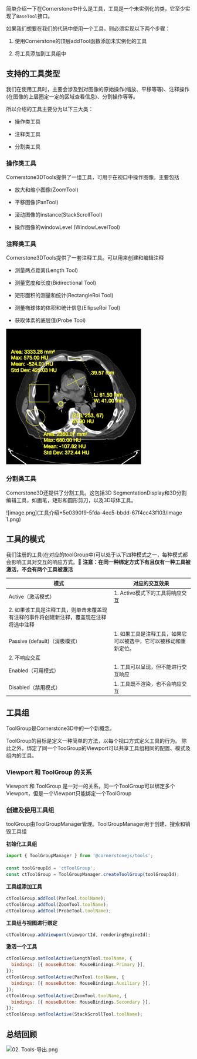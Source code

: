 简单介绍一下在Cornerstone中什么是工具，工具是一个未实例化的类，它至少实现了`BaseTool`接口。

如果我们想要在我们的代码中使用一个工具，则必须实现以下两个步骤：

1. 使用Cornerstone的顶层addTool函数添加未实例化的工具

2. 将工具添加到工具组中

## 支持的工具类型

我们在使用工具时，主要会涉及到对图像的原始操作(缩放、平移等等)、注释操作(在图像的上层圈定一定的区域查看信息)、分割操作等等。

所以介绍的工具主要分为以下三大类：

- 操作类工具

- 注释类工具

- 分割类工具



### 操作类工具

Cornerstone3DTools提供了一组工具，可用于在视口中操作图像。主要包括

- 放大和缩小图像(ZoomTool)

- 平移图像(PanTool)

- 滚动图像的instance(StackScrollTool)

- 操作图像的windowLevel (WindowLevelTool)



### 注释类工具

Cornerstone3DTools提供了一套注释工具。可以用来创建和编辑注释

- 测量两点距离(Length Tool)

- 测量宽度和长度(Bidirectional Tool)

- 矩形面积的测量和统计(RectangleRoi Tool)

- 测量椭球体的体积和统计信息(EllipseRoi Tool)

- 获取体素的底层值(Probe Tool)

![image.png](工具介绍+5e0390f9-5fda-4ec5-bbdd-67f4cc43f103/image.png)



### 分割类工具

Cornerstone3D还提供了分割工具。这包括3D SegmentationDisplay和3D分割编辑工具，如画笔，矩形和圆形剪刀，以及3D球体工具。

![image.png](工具介绍+5e0390f9-5fda-4ec5-bbdd-67f4cc43f103/image 1.png)



## 工具的模式

我们注册的工具(在对应的toolGroup中)可以处于以下四种模式之一，每种模式都会影响工具对交互的响应方式。📢 **注意：在同一种绑定方式下有且仅有一种工具被激活，不会有两个工具被激活**

|模式|对应的交互效果|
|-|-|
|Active（激活模式）|1. Active模式下的工具将响应交互
2. 如果该工具是注释工具，则单击未覆盖现有注释的事件将创建新注释，覆盖现在注释将选中注释|
|Passive (default)（消极模式）|1. 如果工具是注释工具，如果它可以被选中，它可以被移动和重新定位。
2. 不响应交互|
|Enabled（可用模式）|1. 工具可以呈现，但不能进行交互响应|
|Disabled（禁用模式）|1. 工具既不渲染，也不会响应交互|

## 工具组

ToolGroup是Cornerstone3D中的一个新概念。

ToolGroup的目标是定义一种简单的方法，以每个视口方式定义工具的行为。 除此之外，绑定了同一个TooGroup的Viewport可以共享工具组相同的配置、模式及组内的工具。



### Viewport 和 ToolGroup 的关系

Viewport 和 ToolGroup 是一对一的关系，同一个ToolGroup可以绑定多个Viewport，但是一个Viewport只能绑定一个ToolGroup



### 创建及使用工具组

toolGroup由ToolGroupManager管理。ToolGroupManager用于创建、搜索和销毁工具组

**初始化工具组**

```JavaScript
import { ToolGroupManager } from '@cornerstonejs/tools';

const toolGroupId = 'ctToolGroup';
const ctToolGroup = ToolGroupManager.createToolGroup(toolGroupId);
```

**工具组添加工具**

```JavaScript
ctToolGroup.addTool(PanTool.toolName);
ctToolGroup.addTool(ZoomTool.toolName);
ctToolGroup.addTool(ProbeTool.toolName);
```

**工具组与视图进行绑定**

```JavaScript
ctToolGroup.addViewport(viewportId, renderingEngineId);
```

**激活一个工具**

```JavaScript
ctToolGroup.setToolActive(LengthTool.toolName, {
  bindings: [{ mouseButton: MouseBindings.Primary }],
});
ctToolGroup.setToolActive(PanTool.toolName, {
  bindings: [{ mouseButton: MouseBindings.Auxiliary }],
});
ctToolGroup.setToolActive(ZoomTool.toolName, {
  bindings: [{ mouseButton: MouseBindings.Secondary }],
});
ctToolGroup.setToolActive(StackScrollTool.toolName);
```



## 总结回顾

![02. Tools-导出.png](工具介绍+5e0390f9-5fda-4ec5-bbdd-67f4cc43f103/02.+Tools-导出.png)

